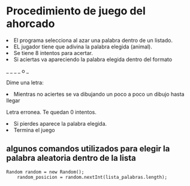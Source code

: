 
# Procedimiento de juego del ahorcado

<li>El programa selecciona al azar una palabra dentro de un listado.</li>

<li>EL jugador tiene que adivina la palabra elegida (animal).</li>
<li>Se tiene 8 intentos para acertar.</li>
<li>Si aciertas va apareciendo la palabra elegida dentro del formato</li>

_ _ _ _ o _ 

Dime una letra:

<li>Mientras no aciertes se va dibujando un poco a poco un dibujo hasta llegar




    
Letra erronea. Te quedan 0 intentos.

<li>Si pierdes aparece la palabra elegida.</li>
<li> Termina el juego

## algunos comandos utilizados para elegir la palabra aleatoria dentro de la lista

    Random random = new Random();
        random_posicion = random.nextInt(lista_palabras.length);



